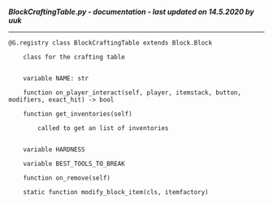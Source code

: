 ***BlockCraftingTable.py - documentation - last updated on 14.5.2020 by uuk***
___

    @G.registry class BlockCraftingTable extends Block.Block
        
        class for the crafting table


        variable NAME: str

        function on_player_interact(self, player, itemstack, button, modifiers, exact_hit) -> bool

        function get_inventories(self)
            
            called to get an list of inventories


        variable HARDNESS

        variable BEST_TOOLS_TO_BREAK

        function on_remove(self)

        static function modify_block_item(cls, itemfactory)